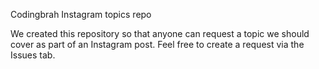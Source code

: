 Codingbrah Instagram topics repo

We created this repository so that anyone can request a topic we should cover as part of an Instagram post.
Feel free to create a request via the Issues tab.
